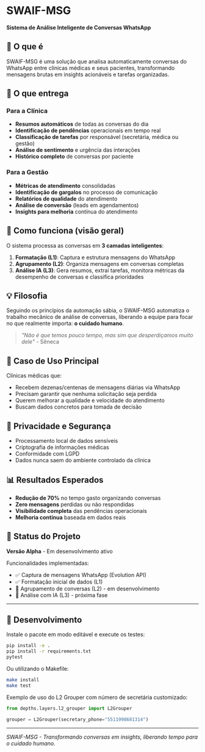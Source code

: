 # SWAIF-MSG

**Sistema de Análise Inteligente de Conversas WhatsApp**

## 📌 O que é

SWAIF-MSG é uma solução que analisa automaticamente conversas do WhatsApp entre clínicas médicas e seus pacientes, transformando mensagens brutas em insights acionáveis e tarefas organizadas.

## 🎯 O que entrega

### Para a Clínica
- **Resumos automáticos** de todas as conversas do dia
- **Identificação de pendências** operacionais em tempo real
- **Classificação de tarefas** por responsável (secretária, médica ou gestão)
- **Análise de sentimento** e urgência das interações
- **Histórico completo** de conversas por paciente

### Para a Gestão
- **Métricas de atendimento** consolidadas
- **Identificação de gargalos** no processo de comunicação
- **Relatórios de qualidade** do atendimento
- **Análise de conversão** (leads em agendamentos)
- **Insights para melhoria** contínua do atendimento

## 🔄 Como funciona (visão geral)

O sistema processa as conversas em **3 camadas inteligentes**:

1. **Formatação (L1)**: Captura e estrutura mensagens do WhatsApp
2. **Agrupamento (L2)**: Organiza mensagens em conversas completas
3. **Análise IA (L3)**: Gera resumos, extrai tarefas, monitora métricas da desempenho de conversas e classifica prioridades

## 💡 Filosofia

Seguindo os princípios da automação sábia, o SWAIF-MSG automatiza o trabalho mecânico de análise de conversas, liberando a equipe para focar no que realmente importa: **o cuidado humano**.

> *"Não é que temos pouco tempo, mas sim que desperdiçamos muito dele"* - Sêneca

## 🏥 Caso de Uso Principal

Clínicas médicas que:
- Recebem dezenas/centenas de mensagens diárias via WhatsApp
- Precisam garantir que nenhuma solicitação seja perdida
- Querem melhorar a qualidade e velocidade do atendimento
- Buscam dados concretos para tomada de decisão

## 🔐 Privacidade e Segurança

- Processamento local de dados sensíveis
- Criptografia de informações médicas
- Conformidade com LGPD
- Dados nunca saem do ambiente controlado da clínica

## 📊 Resultados Esperados

- **Redução de 70%** no tempo gasto organizando conversas
- **Zero mensagens** perdidas ou não respondidas
- **Visibilidade completa** das pendências operacionais
- **Melhoria contínua** baseada em dados reais

## 🚀 Status do Projeto

**Versão Alpha** - Em desenvolvimento ativo

Funcionalidades implementadas:
- ✅ Captura de mensagens WhatsApp (Evolution API)
- ✅ Formatação inicial de dados (L1)
- 🔄 Agrupamento de conversas (L2) - em desenvolvimento
- 📅 Análise com IA (L3) - próxima fase

---

## 🔧 Desenvolvimento

Instale o pacote em modo editável e execute os testes:

```bash
pip install -e .
pip install -r requirements.txt
pytest
```

Ou utilizando o Makefile:

```bash
make install
make test
```

Exemplo de uso do L2 Grouper com número de secretária customizado:

```python
from depths.layers.l2_grouper import L2Grouper

grouper = L2Grouper(secretary_phone="5511998681314")
```

---

*SWAIF-MSG - Transformando conversas em insights, liberando tempo para o cuidado humano.*
